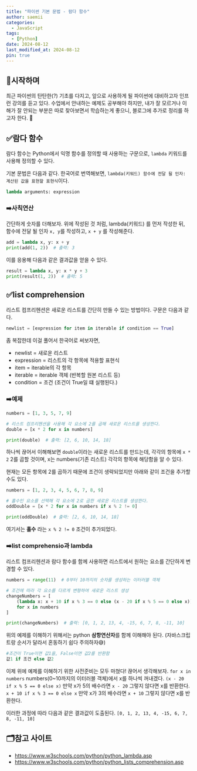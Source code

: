 ```yaml
---
title: "파이썬 기본 문법 - 람다 함수"
author: saemii
categories:
  - JavaScript
tags:
  - [Python]
date: 2024-08-12
last_modified_at: 2024-08-12
pin: true
---
```


## 📌시작하며

최근 파이썬의 탄탄한(?) 기초를 다지고, 앞으로 사용하게 될 파이썬에 대비하고자 인프런 강의를 듣고 있다.
수업에서 안내하는 예제도 공부해야 하지만, 내가 잘 모르거나 이해가 잘 안되는 부분은 따로 찾아보면서 학습하는게 좋으니, 블로그에 추가로 정리를 하고자 한다. 🤗

## ✅람다 함수

람다 함수는 Python에서 익명 함수를 정의할 때 사용하는 구문으로, `lambda` 키워드를 사용해 정의할 수 있다.

기본 문법은 다음과 같다.
한국어로 번역해보면, `lambda(키워드) 함수에 전달 될 인자: 계산된 값을 표현할 표현식`이다.

```python
lambda arguments: expression
```

### ➡️사칙연산

간단하게 숫자를 더해보자.
위에 작성된 것 처럼, lambda(키워드) 를 먼저 작성한 뒤, 함수에 전달 될 인자 `x, y`를 작성하고, `x + y` 를 작성해준다.

```python
add = lambda x, y: x + y
print(add(1, 2))  # 출력: 3
```

이를 응용해 다음과 같은 결과값을 얻을 수 있다.

```python
result = lambda x, y: x * y + 3
print(result(1, 2))  # 출력: 5
```

## ✅list comprehension

리스트 컴프리헨션은 새로운 리스트를 간단히 만들 수 있는 방법이다.
구문은 다음과 같다.

```python
newlist = [expression for item in iterable if condition == True]
```

좀 복잡한데 이걸 풀어서 한국어로 써보자면,

- newlist = 새로운 리스트
- expression = 리스트의 각 항목에 적용할 표현식
- item = iterable의 각 항목
- iterable = iterable 객체 (반복할 원본 리스트 등)
- condition = 조건 (조건이 True일 떄 실행된다.)

### ➡️예제

```python
numbers = [1, 3, 5, 7, 9]

# 리스트 컴프리헨션을 사용해 각 요소에 2를 곱해 새로운 리스트를 생성한다.
double = [x * 2 for x in numbers]

print(double)  # 출력: [2, 6, 10, 14, 18]
```

하나씩 끊어서 이해해보면 `double`이라는 새로운 리스트를 만드는데,
각각의 항목에 `x * 2` 2를 곱할 것이며, x는 numbers(기존 리스트) 각각의 항목에 해당함을 알 수 있다.

현재는 모든 항목에 2를 곱하기 때문에 조건이 생략되었지만 아래와 같이 조건을 추가할수도 있다.

```python
numbers = [1, 2, 3, 4, 5, 6, 7, 8, 9]

# 홀수인 요소를 선택해 각 요소에 2로 곱한 새로운 리스트를 생성한다.
oddDouble = [x * 2 for x in numbers if x % 2 != 0]

print(oddDouble)  # 출력: [2, 6, 10, 14, 18]
```

여기서는 **홀수** 라는 `x % 2 != 0` 조건이 추가되었다.

### ➡️list comprehensio과 lambda

리스트 컴프리헨션과 람다 함수를 함께 사용하면 리스트에서 원하는 요소를 간단하게 변경할 수 있다.

```python
numbers = range(11)  # 0부터 10까지의 숫자를 생성하는 이터러블 객체

# 조건에 따라 각 요소를 다르게 변형하여 새로운 리스트 생성
changeNumbers = [
    (lambda x: x + 10 if x % 3 == 0 else (x - 20 if x % 5 == 0 else x))(x)
    for x in numbers
]

print(changeNumbers)  # 출력: [0, 1, 2, 13, 4, -15, 6, 7, 8, -11, 10]
```

위의 예제를 이해하기 위해서는 python **삼항연산자**를 함께 이해해야 된다.
(자바스크립트랑 순서가 달라서 혼동하기 쉽다 주의하자😅)

```python
#조건이 True이면 값1을, False이면 값2를 반환함
값1 if 조건 else 값2
```

이제 위에 예제를 이해하기 위한 사전준비는 모두 마쳤다! 끊어서 생각해보자.
`for x in numbers` numbers(0~10까지의 이터러블 객체)에서 x를 하나씩 꺼내겠다.
`(x - 20 if x % 5 == 0 else x)` 만약 x가 5의 배수라면 `x - 20` 그렇지 않다면 x를 반환한다.
`x + 10 if x % 3 == 0 else x` 만약 x가 3의 배수라면 `x + 10` 그렇지 않다면 x를 반환한다.

이러한 과정에 따라 다음과 같은 결과값이 도출된다.
`[0, 1, 2, 13, 4, -15, 6, 7, 8, -11, 10]`

## 🗂️참고 사이트

- <https://www.w3schools.com/python/python_lambda.asp>
- <https://www.w3schools.com/python/python_lists_comprehension.asp>
